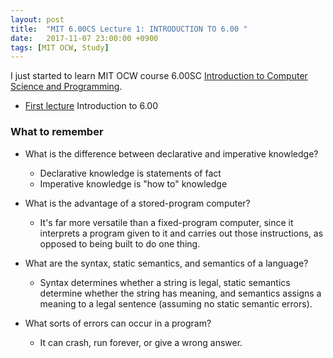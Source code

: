 ```yaml
---
layout: post
title:  "MIT 6.00CS Lecture 1: INTRODUCTION TO 6.00 "
date:   2017-11-07 23:00:00 +0900
tags: [MIT OCW, Study]
---
```


I just started to learn MIT OCW course 6.00SC [Introduction to Computer Science and Programming](https://ocw.mit.edu/courses/electrical-engineering-and-computer-science/6-00sc-introduction-to-computer-science-and-programming-spring-2011/).


- [First lecture](https://ocw.mit.edu/courses/electrical-engineering-and-computer-science/6-00sc-introduction-to-computer-science-and-programming-spring-2011/unit-1/lecture-1-introduction-to-6.00/) Introduction to 6.00

### What to remember

- What is the difference between declarative and imperative knowledge?
    - Declarative knowledge is statements of fact
    - Imperative knowledge is "how to" knowledge

- What is the advantage of a stored-program computer?
    - It's far more versatile than a fixed-program computer, since it interprets a program given to it and carries out those instructions, as opposed to being built to do one thing.

- What are the syntax, static semantics, and semantics of a language?
    - Syntax determines whether a string is legal, static semantics determine whether the string has meaning, and semantics assigns a meaning to a legal sentence (assuming no static semantic errors).

- What sorts of errors can occur in a program?
    - It can crash, run forever, or give a wrong answer.
